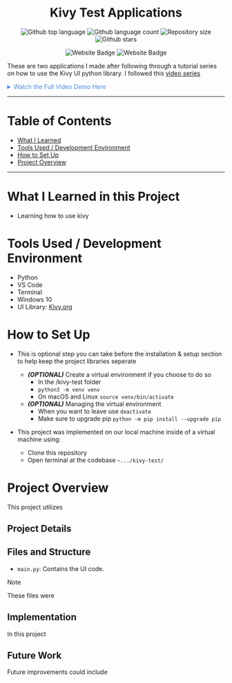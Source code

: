 # 





<h1 align="center">Kivy Test Applications</h1>

<p align="center">
  <img alt="Github top language" src="https://img.shields.io/github/languages/top/mitchellkolb/kivy-test?color=5C9D73">

  <img alt="Github language count" src="https://img.shields.io/github/languages/count/mitchellkolb/kivy-test?color=5C9D73">

  <img alt="Repository size" src="https://img.shields.io/github/repo-size/mitchellkolb/kivy-test?color=5C9D73">

  <img alt="Github stars" src="https://img.shields.io/github/stars/mitchellkolb/kivy-test?color=5C9D73" />
</p>

<p align="center">
<img
    src="https://img.shields.io/badge/Python-5C9D73?style=for-the-badge&logo=Python&logoColor=white"
    alt="Website Badge" />
<img
    src="https://img.shields.io/badge/Desktop Applications-5C9D73?style=for-the-badge&logo=apple&logoColor=white"
    alt="Website Badge" />
</p>

These are two applications I made after following through a tutorial series on how to use the Kivy UI python library. I followed this [video series](https://www.youtube.com/watch?v=l8Imtec4ReQ&list=TLPQMjcwOTIwMjRIgODKChuScA&index=7)


<details>
<summary style="color:#5087dd">Watch the Full Video Demo Here</summary>

[![Full Video Demo Here](https://img.youtube.com/vi/VidKEY/0.jpg)](https://www.youtube.com/watch?v=VidKEY)

</details>

---


# Table of Contents
- [What I Learned](#what-i-learned-in-this-project)
- [Tools Used / Development Environment](#tools-used--development-environment)
- [How to Set Up](#how-to-set-up)
- [Project Overview](#project-overview)


---

# What I Learned in this Project
- Learning how to use kivy



# Tools Used / Development Environment
- Python
- VS Code
- Terminal
- Windows 10
- UI Library: [Kivy.org](https://kivy.org/)





# How to Set Up
- This is optional step you can take before the installation & setup section to help keep the project libraries seperate
  - ***(OPTIONAL)*** Create a virtual environment if you choose to do so
      - In the /kivy-test folder
      - `python3 -m venv venv`
      - On macOS and Linux `source venv/bin/activate`
  - ***(OPTIONAL)*** Managing the virtual environment
      - When you want to leave use `deactivate`
      - Make sure to upgrade pip `python -m pip install --upgrade pip`

- This project was implemented on our local machine inside of a virtual machine using:
  - Clone this repository 
  - Open terminal at the codebase `~.../kivy-test/`





# Project Overview
This project utilizes 



## Project Details


## Files and Structure
- `main.py`: Contains the UI code.
> [!NOTE]
> These files were 


## Implementation
In this project

## Future Work
Future improvements could include





